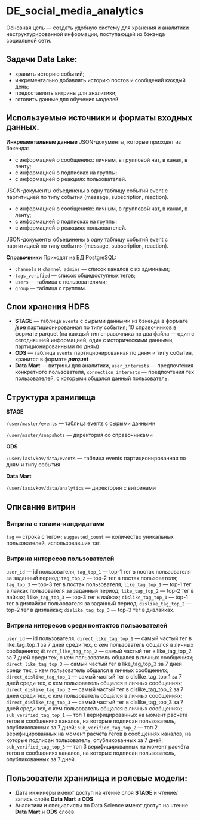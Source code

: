 # DE_social_media_analytics
Основная цель — создать удобную систему для хранения и аналитики неструктурированной информации, поступающей из бэкэнда социальной сети.

## Задачи Data Lake:
  - хранить историю событий;
  - инкрементально добавлять историю постов и сообщений каждый день;
  - предоставлять витрины для аналитики;
  - готовить данные для обучения моделей.
    
## Используемые источники и форматы входных данных.
 **Инкрементальные данные**
  JSON-документы, которые приходят из бэкенда:
  - с информацией о сообщениях: личным, в групповой чат, в канал, в ленту;
  - с информацией о подписках на группы;
  - с информацией о реакциях пользователей.

  JSON-документы объединены в одну таблицу событий event с партитицией по типу события (message, subscription, reaction). 
  - с информацией о сообщениях: личным, в групповой чат, в канал, в ленту;
  - с информацией о подписках на группы;
  - с информацией о реакциях пользователей.

  JSON-документы объединены в одну таблицу событий event с партитицией по типу события (message, subscription, reaction). 
  
  **Справочники**
  Приходят из БД PostgreSQL:
  - `channels` и `channel_admins` — список каналов с их админами;
  - `tags_verified` — список общедоступных тегов;
  - `users` — таблица с пользователями;
  - `group` — таблица с группам.

## Слои хранения HDFS
  - **STAGE** — таблица `events` с сырыми данными из бэкенда в формате ***json*** партиционированная по типу события; 10 справочников в формате parquet (на каждый тип справочника по два файла — один с сегодняшней информацией, один с историческими данными, партиционированными по дням)
  - **ODS** — таблица `events` партиционированная по дням и типу события, хранится в формате ***parquet***
  - **Data Mart** — витрины для аналитики, `user_interests` — предпочтения конкретного пользователя, `connection_interests` — предпочтения тех пользователей, с которыми общался данный пользователь.

## Структура хранилища
**STAGE** 

`/user/master/events` — таблица events с сырыми данными

`/user/master/snapshots` — директория со справочниками

**ODS**

`/user/iasivkov/data/events` — таблица events партиционированная по дням и типу события

**Data Mart** 

`/user/iasivkov/data/analytics` — директория с витринами

## Описание витрин

### Витрина с тэгами-кандидатами
`tag` — строка с тегом;
`suggested_count` — количество уникальных пользователей, использовавших тэг. 

### Витрина интересов пользователей

`user_id` — id пользователя;
`tag_top_1` — top-1 тег в постах пользователя за заданный период;
`tag_top_2` — top-2 тег в постах пользователя;
`tag_top_3` — top-3 тег в постах пользователя;
`like_tag_top_1` — top-1 тег в лайках пользователя за заданный период;
`like_tag_top_2` — top-2 тег в лайках;
`like_tag_top_3` — top-3 тег в лайках;
`dislike_tag_top_1` — top-1 тег в дизлайках пользователя за заданный период;
`dislike_tag_top_2` — top-2 тег в дизлайках;
`dislike_tag_top_3` — top-3 тег в дизлайках.

### Витрина интересов среди контактов пользователей

`user_id` — id пользователя;
`direct_like_tag_top_1` — самый частый тег в like_tag_top_1 за 7 дней среди тех, с кем пользователь общался в личных сообщениях; 
`direct_like_tag_top_2` — самый частый тег в like_tag_top_2 за 7 дней среди тех, с кем пользователь общался в личных сообщениях;
`direct_like_tag_top_3` — самый частый тег в like_tag_top_3 за 7 дней среди тех, с кем пользователь общался в личных сообщениях;
`direct_dislike_tag_top_1` — самый частый тег в dislike_tag_top_1 за 7 дней среди тех, с кем пользователь общался в личных сообщениях; 
`direct_dislike_tag_top_2` — самый частый тег в dislike_tag_top_2 за 7 дней среди тех, с кем пользователь общался в личных сообщениях;
`direct_dislike_tag_top_3` — самый частый тег в dislike_tag_top_3 за 7 дней среди тех, с кем пользователь общался в личных сообщениях;
`sub_verified_tag_top_1` — топ 1 верифицированных на момент расчёта тегов в сообщениях каналов, на которые подписан пользователь, опубликованных за 7 дней;
`sub_verified_tag_top_2` — топ 2 верифицированных на момент расчёта тегов в сообщениях каналов, на которые подписан пользователь, опубликованных за 7 дней;
`sub_verified_tag_top_3` — топ 3 верифицированных на момент расчёта тегов в сообщениях каналов, на которые подписан пользователь, опубликованных за 7 дней.

## Пользователи хранилища и ролевые модели:
  - Дата инжинеры имеют доступ на чтение слоя **STAGE** и чтение/запись слоёв **Data Mart**  и **ODS**
  - Аналитики и специалисты по Data Science имеют доступ на чтение **Data Mart**  и **ODS** слоёв.
